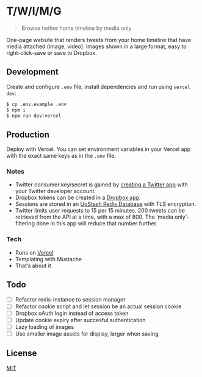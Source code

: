 # T/W/I/M/G

> Browse twitter home timeline by media only

One-page website that renders tweets from your home timeline that have media attached (image, video). Images shown in a large format, easy to right-click-save or save to Dropbox.

## Development
Create and configure `.env` file, install dependencies and run using `vercel dev`:

```bash
$ cp .env.example .env
$ npm i
$ npm run dev:vercel
```

## Production

Deploy with Vercel. You can set environment variables in your Vercel app with the exact same keys as in the `.env` file.

### Notes
- Twitter consumer key/secret is gained by [creating a Twitter app](https://developer.twitter.com/en/apps/create) with your Twitter developer account.
- Dropbox tokens can be created in a [Dropbox app](https://www.dropbox.com/developers/apps).
- Sessions are stored in an [UpStash Redis Database](https://www.upstash.com/) with TLS encryption.
- Twitter limits user requests to 15 per 15 minutes. 200 tweets can be retrieved from the API at a time, with a max of 800. The ‘media only’-filtering done in this app will reduce that number further.

### Tech
- Runs on [Vercel](https://vercel.com/)
- Templating with Mustache
- That’s about it

## Todo
- [ ] Refactor redis-instance to session manager
- [ ] Refactor cookie script and let session be an actual session cookie
- [ ] Dropbox oAuth login instead of access token
- [ ] Update cookie expiry after succesful authentication
- [ ] Lazy loading of images
- [ ] Use smaller image assets for display, larger when saving

## License
[MIT](license)
